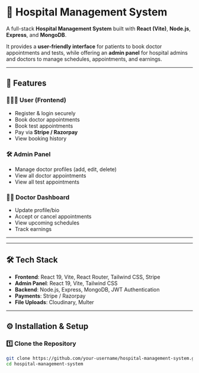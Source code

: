 # 🏥 Hospital Management System  

A full-stack **Hospital Management System** built with **React (Vite)**, **Node.js**, **Express**, and **MongoDB**.  

It provides a **user-friendly interface** for patients to book doctor appointments and tests, while offering an **admin panel** for hospital admins and doctors to manage schedules, appointments, and earnings.  

---

## 🚀 Features  

### 👨‍👩‍👦 User (Frontend)  
- Register & login securely  
- Book doctor appointments  
- Book test appointments  
- Pay via **Stripe / Razorpay**  
- View booking history  

### 🛠️ Admin Panel  
- Manage doctor profiles (add, edit, delete)  
- View all doctor appointments  
- View all test appointments  

### 👨‍⚕️ Doctor Dashboard  
- Update profile/bio  
- Accept or cancel appointments  
- View upcoming schedules  
- Track earnings  

---


---

## 🛠️ Tech Stack  

- **Frontend**: React 19, Vite, React Router, Tailwind CSS, Stripe  
- **Admin Panel**: React 19, Vite, Tailwind CSS  
- **Backend**: Node.js, Express, MongoDB, JWT Authentication  
- **Payments**: Stripe / Razorpay  
- **File Uploads**: Cloudinary, Multer  

---

## ⚙️ Installation & Setup  

### 1️⃣ Clone the Repository  
```bash
git clone https://github.com/your-username/hospital-management-system.git
cd hospital-management-system
  



